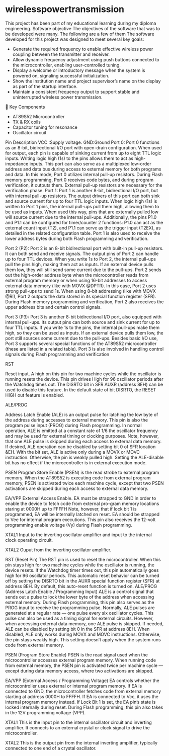 # wirelesspowertransmission
This project has been part of my educational learning during my diploma engineering.
Software objective
The objectives of the software that was to be developed were many. The following are a few of them
The software developed for this project was designed to meet several key goals:
- Generate the required frequency to enable effective wireless power coupling between the transmitter and receiver.
- Allow dynamic frequency adjustment using push buttons connected to the microcontroller, enabling user-controlled tuning.
- Display a welcome or introductory message when the system is powered on, signaling successful initialization.
- Show the institution name and project supervisor’s name on the display as part of the startup interface.
- Maintain a consistent frequency output to support stable and uninterrupted wireless power transmission.
  
🧠 Key Components
- AT89S52 Microcontroller
- TX & RX coils
- Capacitor tuning for resonance
- Oscillator circuit

Pin Description
VCC :Supply voltage.
GND:Ground
Port 0:
Port 0 functions as an 8-bit, bidirectional I/O port with open-drain configuration. When used for output, each pin is capable of sinking current from up to eight TTL logic inputs. Writing logic high (1s) to the pins allows them to act as high-impedance inputs.
This port can also serve as a multiplexed low-order address and data bus during access to external memory for both programs and data. In this mode, Port 0 utilizes internal pull-up resistors.
During Flash memory programming, Port 0 receives code bytes, and during program verification, it outputs them. External pull-up resistors are necessary for the verification phase.
Port 1:
Port 1 is another 8-bit, bidirectional I/O port, but with internal pull-up resistors. The output drivers of this port can both sink and source current for up to four TTL logic inputs. When logic high (1s) is written to Port 1 pins, the internal pull-ups pull them high, allowing them to be used as inputs. When used this way, pins that are externally pulled low will source current due to the internal pull-ups.
Additionally, the pins P1.0 and P1.1 can be configured for timer/counter 2 functions: P1.0 can act as the external count input (T2), and P1.1 can serve as the trigger input (T2EX), as detailed in the related configuration table.
Port 1 is also used to receive the lower address bytes during both Flash programming and verification.

Port 2 (P2):
Port 2 is an 8-bit bidirectional port with built-in pull-up resistors. It can both send and receive signals. The output pins of Port 2 can handle up to four TTL devices. When you write 1s to Port 2, the internal pull-ups pull the pins high, making them act as inputs. If an external device pulls them low, they will still send some current due to the pull-ups.
Port 2 sends out the high-order address byte when the microcontroller reads from external program memory or when using 16-bit addresses to access external data memory (like with MOVX @DPTR). In this case, Port 2 uses strong pull-ups to send 1s.
When using 8-bit addressing (like with MOVX @RI), Port 2 outputs the data stored in its special function register (SFR).
During Flash memory programming and verification, Port 2 also receives the upper address bits and certain control signals.

Port 3 (P3):
Port 3 is another 8-bit bidirectional I/O port, also equipped with internal pull-ups. Its output pins can both source and sink current for up to four TTL inputs. If you write 1s to the pins, the internal pull-ups make them high, so they can be used as inputs. If an external device pulls them low, the port still sources some current due to the pull-ups.
Besides basic I/O use, Port 3 supports several special functions of the AT89S52 microcontroller (these are listed in a related table).
Port 3 is also involved in handling control signals during Flash programming and verification

RST

Reset input. A high on this pin for two machine cycles while the oscillator is running resets the device. This pin drives High for 96 oscillator periods after the Watchdog times out. The DISRTO bit in SFR AUXR (address 8EH) can be used to disable this feature. In the default state of bit DISRTO, the RESET HIGH out feature is enabled.

ALE/PROG

Address Latch Enable (ALE) is an output pulse for latching the low byte of the address during accesses to external memory. This pin is also the program pulse input (PROG) during Flash programming.
In normal operation, ALE is emitted at a constant rate of 1/6 the oscillator frequency and may be used for external timing or clocking purposes. Note, however, that one ALE pulse is skipped during each access to external data memory. If desired, ALE operation can be disabled by setting bit 0 of SFR location &EH. With the bit set, ALE is active only during a MOVX or MOVC instruction. Otherwise, the pin is weakly pulled high. Setting the ALE-disable bit has no effect if the microcontroller is in external execution mode.

PSEN
Program Store Enable (PSEN) is the read strobe to external program memory.
When the AT89S52 is executing code from external program memory, PSEN is activated twice each machine cycle, except that two PSEN activations are skipped during each access to external data memory.

EA/VPP
External Access Enable. EA must be strapped to GND in order to enable the device to fetch code from external pro-gram memory locations staring at 0000H up to FFFFH
Note, however, that if lock bit 1 is programmed, EA will be internally latched on reset. EA should be strapped to Vee for internal program executions. This pin also receives the 12-volt programming enable voltage (Vy) during Flash programming.

XTAL1
Input to the inverting oscillator amplifier and input to the internal clock operating circuit.

XTAL2
Ouput from the inverting oscillator amplifier.

RST (Reset Pin)
The RST pin is used to reset the microcontroller. When this pin stays high for two machine cycles while the oscillator is running, the device resets.
If the Watchdog timer times out, this pin automatically goes high for 96 oscillator periods. This automatic reset behavior can be turned off by setting the DISRTO bit in the AUXR special function register (SFR) at address 8EH. By default, this auto-reset function is turned on.
ALE/PROG (Address Latch Enable / Programming Input)
ALE is a control signal that sends out a pulse to lock the lower byte of the address when accessing external memory.
During Flash programming, this pin also serves as the PROG input to receive the programming pulse.
Normally, ALE pulses are generated at a regular rate — one pulse every six oscillator cycles. This pulse can also be used as a timing signal for external circuits. However, when accessing external data memory, one ALE pulse is skipped. If needed, ALE can be disabled by setting bit 0 in the SFR at address 8EH. When disabled, ALE only works during MOVX and MOVC instructions. Otherwise, the pin stays weakly high. This setting doesn’t apply when the system runs code from external memory.

PSEN (Program Store Enable)
PSEN is the read signal used when the microcontroller accesses external program memory.
When running code from external memory, the PSEN pin is activated twice per machine cycle — except during data memory access, where two activations are skipped.

EA/VPP (External Access / Programming Voltage)
EA controls whether the microcontroller uses external or internal program memory.
If EA is connected to GND, the microcontroller fetches code from external memory starting at address 0000H to FFFFH.
If EA is connected to Vcc, it uses the internal program memory instead.
If Lock Bit 1 is set, the EA pin’s state is locked internally during reset.
 During Flash programming, this pin also takes in the 12V programming voltage (VPP).
 
XTAL1
This is the input pin to the internal oscillator circuit and inverting amplifier. It connects to an external crystal or clock signal to drive the microcontroller.

XTAL2
This is the output pin from the internal inverting amplifier, typically connected to one end of a crystal oscillator.
